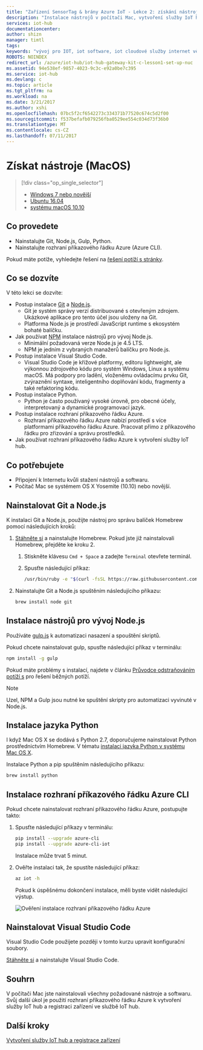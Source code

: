 ```yaml
---
title: "Zařízení SensorTag & brány Azure IoT - Lekce 2: získání nástroje (macOS) | Microsoft Docs"
description: "Instalace nástrojů v počítači Mac, vytvoření služby IoT hub a registraci zařízení ve službě IoT hub."
services: iot-hub
documentationcenter: 
author: shizn
manager: timtl
tags: 
keywords: "vývoj pro IOT, iot software, iot cloudové služby internet věcí softwaru, rozhraní příkazového řádku azure, nainstalujte mac python, nainstalovat git v systému mac, gulp, spusťte instalaci uzlu js mac"
ROBOTS: NOINDEX
redirect_url: /azure/iot-hub/iot-hub-gateway-kit-c-lesson1-set-up-nuc
ms.assetid: 94e538ef-9857-4023-9c3c-e92a0be7c395
ms.service: iot-hub
ms.devlang: c
ms.topic: article
ms.tgt_pltfrm: na
ms.workload: na
ms.date: 3/21/2017
ms.author: xshi
ms.openlocfilehash: 07bc5f2cf6542273c334371b77520c674c5d2f00
ms.sourcegitcommit: f537befafb079256fba0529ee554c034d73f36b0
ms.translationtype: MT
ms.contentlocale: cs-CZ
ms.lasthandoff: 07/11/2017
---
```

# <a name="get-the-tools-macos"></a>Získat nástroje (MacOS)
> [!div class="op_single_selector"]
> * [Windows 7 nebo novější](iot-hub-gateway-kit-c-lesson2-get-the-tools-win32.md)
> * [Ubuntu 16.04](iot-hub-gateway-kit-c-lesson2-get-the-tools-ubuntu.md)
> * [systému macOS 10.10](iot-hub-gateway-kit-c-lesson2-get-the-tools-mac.md)

## <a name="what-you-will-do"></a>Co provedete

- Nainstalujte Git, Node.js, Gulp, Python.
- Nainstalujte rozhraní příkazového řádku Azure (Azure CLI). 

Pokud máte potíže, vyhledejte řešení na [řešení potíží s stránky](iot-hub-gateway-kit-c-troubleshooting.md).

## <a name="what-you-will-learn"></a>Co se dozvíte

V této lekci se dozvíte:

- Postup instalace [Git](https://git-scm.com/) a [Node.js](https://nodejs.org/en/).
  - Git je systém správy verzí distribuované s otevřeným zdrojem. Ukázkové aplikace pro tento účel jsou uloženy na Git.
  - Platforma Node.js je prostředí JavaScript runtime s ekosystém bohaté balíčku.
- Jak používat [NPM](https://www.npmjs.com/) instalace nástrojů pro vývoj Node.js.
  - Minimální požadovaná verze Node.js je 4.5 LTS.
  - NPM je jedním z vybraných manažerů balíčku pro Node.js.
- Postup instalace Visual Studio Code.
  - Visual Studio Code je křížové platformy, editoru lightweight, ale výkonnou zdrojového kódu pro systém Windows, Linux a systému macOS. Má podpory pro ladění, vloženému ovládacímu prvku Git, zvýraznění syntaxe, inteligentního doplňování kódu, fragmenty a také refaktoring kódu.
- Postup instalace Python.
  - Python je často používaný vysoké úrovně, pro obecné účely, interpretovaný a dynamické programovací jazyk.
- Postup instalace rozhraní příkazového řádku Azure.
  - Rozhraní příkazového řádku Azure nabízí prostředí s více platformami příkazového řádku Azure. Pracovat přímo z příkazového řádku pro zřizování a správu prostředků.
- Jak používat rozhraní příkazového řádku Azure k vytvoření služby IoT hub.

## <a name="what-you-need"></a>Co potřebujete

- Připojení k Internetu kvůli stažení nástrojů a softwaru.
- Počítač Mac se systémem OS X Yosemite (10.10) nebo novější.

## <a name="install-git-and-nodejs"></a>Nainstalovat Git a Node.js

K instalaci Git a Node.js, použijte nástroj pro správu balíček Homebrew pomocí následujících kroků:

1. [Stáhněte si](http://brew.sh/) a nainstalujte Homebrew. Pokud jste již nainstalovali Homebrew, přejděte ke kroku 2.
   1. Stiskněte klávesu `Cmd + Space` a zadejte `Terminal` otevřete terminál.
   2. Spusťte následující příkaz:

      ```bash
      /usr/bin/ruby -e "$(curl -fsSL https://raw.githubusercontent.com/Homebrew/install/master/install)"
      ```

2. Nainstalujte Git a Node.js spuštěním následujícího příkazu:

    ```bash
    brew install node git
    ```

## <a name="install-nodejs-development-tools"></a>Instalace nástrojů pro vývoj Node.js

Používáte [gulp.js](http://gulpjs.com/) k automatizaci nasazení a spouštění skriptů.

Pokud chcete nainstalovat gulp, spusťte následující příkaz v terminálu:

```bash
npm install -g gulp
```

Pokud máte problémy s instalací, najdete v článku [Průvodce odstraňováním potíží s](iot-hub-gateway-kit-c-troubleshooting.md) pro řešení běžných potíží.

> [!Note]
> Uzel, NPM a Gulp jsou nutné ke spuštění skripty pro automatizaci vyvinuté v Node.js.

## <a name="install-python"></a>Instalace jazyka Python

I když Mac OS X se dodává s Python 2.7, doporučujeme nainstalovat Python prostřednictvím Homebrew. V tématu [instalaci jazyka Python v systému Mac OS X](http://docs.python-guide.org/en/latest/starting/install/osx/).

Instalace Python a pip spuštěním následujícího příkazu:

```bash
brew install python
```

## <a name="install-the-azure-cli"></a>Instalace rozhraní příkazového řádku Azure CLI

Pokud chcete nainstalovat rozhraní příkazového řádku Azure, postupujte takto:

1. Spusťte následující příkazy v terminálu:
   ```bash
   pip install --upgrade azure-cli
   pip install --upgrade azure-cli-iot
   ```
   Instalace může trvat 5 minut.

2. Ověřte instalaci tak, že spustíte následující příkaz:
   ```bash
   az iot -h
   ```
   Pokud k úspěšnému dokončení instalace, měli byste vidět následující výstup.

   ![Ověření instalace rozhraní příkazového řádku Azure](media/iot-hub-gateway-kit-lessons/lesson2/az_iot_help_osx.png)

## <a name="install-visual-studio-code"></a>Nainstalovat Visual Studio Code

Visual Studio Code použijete později v tomto kurzu upravit konfigurační soubory.

[Stáhněte si](https://code.visualstudio.com/docs/setup/osx) a nainstalujte Visual Studio Code.

## <a name="summary"></a>Souhrn

V počítači Mac jste nainstalovali všechny požadované nástroje a softwaru. Svůj další úkol je použití rozhraní příkazového řádku Azure k vytvoření služby IoT hub a registraci zařízení ve službě IoT hub.

## <a name="next-steps"></a>Další kroky
[Vytvoření služby IoT hub a registrace zařízení](iot-hub-gateway-kit-c-lesson2-register-device.md)
